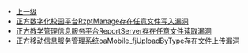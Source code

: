 * [上一级](docs/wy876_poc/)
* [正方数字化校园平台RzptManage存在任意文件写入漏洞](docs/wy876_poc/%E6%AD%A3%E6%96%B9/%E6%AD%A3%E6%96%B9%E6%95%B0%E5%AD%97%E5%8C%96%E6%A0%A1%E5%9B%AD%E5%B9%B3%E5%8F%B0RzptManage%E5%AD%98%E5%9C%A8%E4%BB%BB%E6%84%8F%E6%96%87%E4%BB%B6%E5%86%99%E5%85%A5%E6%BC%8F%E6%B4%9E.md)
* [正方教学管理信息服务平台ReportServer存在任意文件读取漏洞](docs/wy876_poc/%E6%AD%A3%E6%96%B9/%E6%AD%A3%E6%96%B9%E6%95%99%E5%AD%A6%E7%AE%A1%E7%90%86%E4%BF%A1%E6%81%AF%E6%9C%8D%E5%8A%A1%E5%B9%B3%E5%8F%B0ReportServer%E5%AD%98%E5%9C%A8%E4%BB%BB%E6%84%8F%E6%96%87%E4%BB%B6%E8%AF%BB%E5%8F%96%E6%BC%8F%E6%B4%9E.md)
* [正方移动信息服务管理系统oaMobile_fjUploadByType存在文件上传漏洞](docs/wy876_poc/%E6%AD%A3%E6%96%B9/%E6%AD%A3%E6%96%B9%E7%A7%BB%E5%8A%A8%E4%BF%A1%E6%81%AF%E6%9C%8D%E5%8A%A1%E7%AE%A1%E7%90%86%E7%B3%BB%E7%BB%9FoaMobile_fjUploadByType%E5%AD%98%E5%9C%A8%E6%96%87%E4%BB%B6%E4%B8%8A%E4%BC%A0%E6%BC%8F%E6%B4%9E.md)
